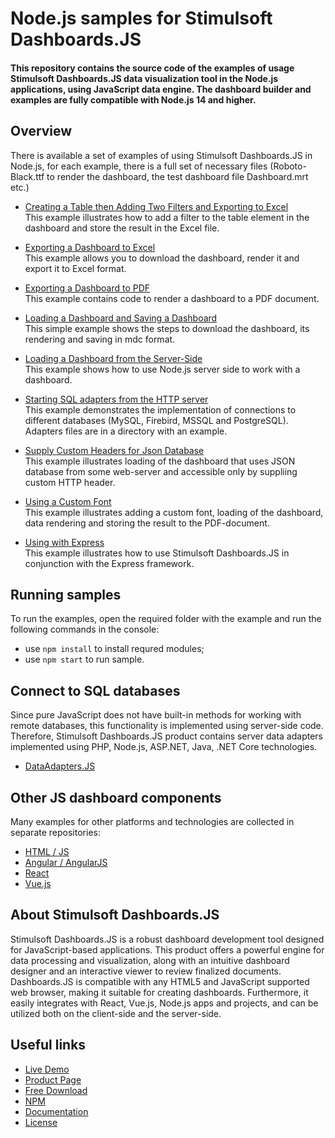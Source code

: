 # Node.js samples for Stimulsoft Dashboards.JS

#### This repository contains the source code of the examples of usage Stimulsoft Dashboards.JS data visualization tool in the Node.js applications, using JavaScript data engine. The dashboard builder and examples are fully compatible with Node.js 14 and higher.

## Overview
There is available a set of examples of using Stimulsoft Dashboards.JS in Node.js, for each example, there is a full set of necessary files (Roboto-Black.ttf to render the dashboard, the test dashboard file Dashboard.mrt etc.)
  
* [Creating a Table then Adding Two Filters and Exporting to Excel](https://github.com/stimulsoft/Samples-Dashboards.JS-for-Node.js/tree/master/Creating%20a%20Table%20then%20Adding%20Two%20Filters%20and%20Exporting%20to%20Excel)  
This example illustrates how to add a filter to the table element in the dashboard and store the result in the Excel file.
  
* [Exporting a Dashboard to Excel](https://github.com/stimulsoft/Samples-Dashboards.JS-for-Node.js/tree/master/Exporting%20a%20Dashboard%20to%20Excel)  
This example allows you to download the dashboard, render it and export it to Excel format.
  
* [Exporting a Dashboard to PDF](https://github.com/stimulsoft/Samples-Dashboards.JS-for-Node.js/tree/master/Exporting%20a%20Dashboard%20to%20PDF)  
This example contains code to render a dashboard to a PDF document.
  
* [Loading a Dashboard and Saving a Dashboard](https://github.com/stimulsoft/Samples-Dashboards.JS-for-Node.js/tree/master/Loading%20a%20Dashboard%20and%20Saving%20a%20Dashboard)  
This simple example shows the steps to download the dashboard, its rendering and saving in mdc format.
  
* [Loading a Dashboard from the Server-Side](https://github.com/stimulsoft/Samples-Dashboards.JS-for-Node.js/tree/master/Loading%20a%20Dashboard%20from%20the%20Server-Side)  
This example shows how to use Node.js server side to work with a dashboard.
  
* [Starting SQL adapters from the HTTP server](https://github.com/stimulsoft/Samples-Dashboards.JS-for-Node.js/tree/master/Starting%20SQL%20adapters%20from%20the%20HTTP%20server)  
This example demonstrates the implementation of connections to different databases (MySQL, Firebird, MSSQL and PostgreSQL). Adapters files are in a directory with an example.
  
* [Supply Custom Headers for Json Database](https://github.com/stimulsoft/Samples-Dashboards.JS-for-Node.js/tree/master/Supply%20Custom%20Headers%20for%20Json%20Database)  
This example illustrates loading of the dashboard that uses JSON database from some web-server and accessible only by suppliing custom HTTP header.

* [Using a Custom Font](https://github.com/stimulsoft/Samples-Dashboards.JS-for-Node.js/tree/master/Using%20a%20Custom%20Font)  
This example illustrates adding a custom font, loading of the dashboard, data rendering and storing the result to the PDF-document.

* [Using with Express](https://github.com/stimulsoft/Samples-Dashboards.JS-for-Node.js/tree/master/Using%20with%20Express)  
This example illustrates how to use Stimulsoft Dashboards.JS in conjunction with the Express framework.

## Running samples
To run the examples, open the required folder with the example and run the following commands in the console:
* use `npm install` to install requred modules;
* use `npm start` to run sample.

## Connect to SQL databases
Since pure JavaScript does not have built-in methods for working with remote databases, this functionality is implemented using server-side code. Therefore, Stimulsoft Dashboards.JS product contains server data adapters implemented using PHP, Node.js, ASP.NET, Java, .NET Core technologies.
* [DataAdapters.JS](https://github.com/stimulsoft/DataAdapters.JS)

## Other JS dashboard components
Many examples for other platforms and technologies are collected in separate repositories:
* [HTML / JS](https://github.com/stimulsoft/Samples-Dashboards.JS-for-HTML)
* [Angular / AngularJS](https://github.com/stimulsoft/Samples-Dashboards.JS-for-Angular)
* [React](https://github.com/stimulsoft/Samples-Dashboards.JS-for-React)
* [Vue.js](https://github.com/stimulsoft/Samples-Dashboards.JS-for-Vue.js)

## About Stimulsoft Dashboards.JS
Stimulsoft Dashboards.JS is a robust dashboard development tool designed for JavaScript-based applications. This product offers a powerful engine for data processing and visualization, along with an intuitive dashboard designer and an interactive viewer to review finalized documents. Dashboards.JS is compatible with any HTML5 and JavaScript supported web browser, making it suitable for creating dashboards. Furthermore, it easily integrates with React, Vue.js, Node.js apps and projects, and can be utilized both on the client-side and the server-side.

## Useful links
* [Live Demo](http://demo.stimulsoft.com/#Js)
* [Product Page](https://www.stimulsoft.com/en/products/dashboards-js)
* [Free Download](https://www.stimulsoft.com/en/downloads)
* [NPM](https://www.npmjs.com/package/stimulsoft-dashboards-js)
* [Documentation](https://www.stimulsoft.com/en/documentation/online/programming-manual/index.html?reports_js.htm)
* [License](LICENSE.md)
